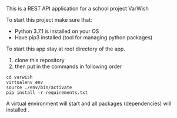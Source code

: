This is a REST API application for a school project VarWish

To start this project make sure that:
- Python 3.7.1 is installed on your OS
- Have pip3 installed (tool for managing python packages)

To start this app stay at root directory of the app.

1. clone this repository 
2. then put in the commands in following order
```
cd varwish
virtualenv env
source ./env/bin/activate
pip install -r requirements.txt
```

A virtual environment will start and all packages (dependencies) will installed .